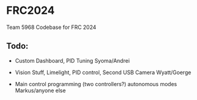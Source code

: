 # FRC2024

Team 5968 Codebase for FRC 2024 

## Todo:

- Custom Dashboard, PID Tuning Syoma/Andrei

- Vision Stuff, Limelight, PID control, Second USB Camera Wyatt/Goerge

- Main control programming (two controllers?) autonomous modes Markus/anyone else
